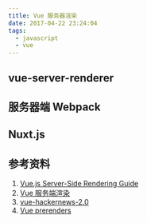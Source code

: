 ```yaml
---
title: Vue 服务器渲染
date: 2017-04-22 23:24:04
tags:
  - javascript
  - vue
---
```


## vue-server-renderer

## 服务器端 Webpack

## Nuxt.js

## 参考资料
1. [Vue.js Server-Side Rendering Guide](https://ssr.vuejs.org/)
2. [Vue 服务端渲染](https://cn.vuejs.org/v2/guide/ssr.html)
3. [vue-hackernews-2.0](https://github.com/vuejs/vue-hackernews-2.0)
4. [Vue prerenders](https://github.com/chrisvfritz/prerender-spa-plugin)
